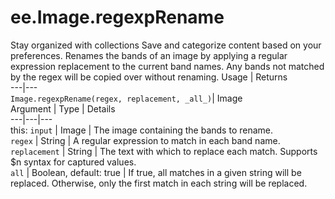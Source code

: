 
#  ee.Image.regexpRename
Stay organized with collections  Save and categorize content based on your preferences. 
Renames the bands of an image by applying a regular expression replacement to the current band names. Any bands not matched by the regex will be copied over without renaming. Usage | Returns  
---|---  
`Image.regexpRename(regex, replacement, _all_)`|  Image  
Argument | Type | Details  
---|---|---  
this: `input` | Image | The image containing the bands to rename.  
`regex` | String | A regular expression to match in each band name.  
`replacement` | String | The text with which to replace each match. Supports $n syntax for captured values.  
`all` | Boolean, default: true | If true, all matches in a given string will be replaced. Otherwise, only the first match in each string will be replaced.  
